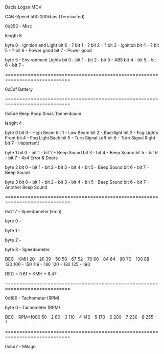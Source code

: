 Dacia Logan MCV

CAN-Speed 500.000kbps (Terminated)



0x350 - Misc

length 8

byte 0 - Ignition and Light
    bit 0 - ?
    bit 1 - ?
    bit 2 - ?
    bit 3 - Ignition
    bit 4 - ?
    bit 5 - ?
    bit 6 - Power good
    bit 7 - Power good

byte 5 - Environment Lights
    bit 0 - 
    bit 1 -
    bit 2 -
    bit 3 - ABS
    bit 4 -
    bit 5 -
    bit 6 -
    bit 7 -


=============================================================================

0x5df Battery

=============================================================================

0x5de Beep Boop Xmas Tannenbaum

lenght 4

byte 0
    bit 0 - High Beam
    bit 1 - Low Beam
    bit 2 - Backlight
    bit 3 - Fog Lights Front
    bit 4 - Fog Light Back
    bit 5 - Turn Signal Left
    bit 6 - Turn Signal Right
    bit 7 - Important!

byte 1
    bit 0 - 
    bit 1 -
    bit 2 - Beep Sound
    bit 3 - 
    bit 4 - Beep Sound
    bit 5 -
    bit 6 -
    bit 7 - 4x4 Error & Doors

byte 2
    bit 0 - 
    bit 1 -
    bit 2 - 
    bit 3 - 
    bit 4 - 
    bit 5 - Beep Sound
    bit 6 -
    bit 7 - Beep Sound

byte 3
    bit 0 - 
    bit 1 -
    bit 2 - 
    bit 3 - 
    bit 4 - 
    bit 5 - Beep Sound
    bit 6 -
    bit 7 - Another Beep Sound

=============================================================================

0x217 - Speedometer (kmh)

byte 0 -

byte 1 - 

byte 2 -

byte 3 - Speedometer


DEC - KMH
20 - 20
39 - 50
50 - 67
52 - 70
60 - 84
64 - 90
70 - 100
88 - 130
100 - 150
119 - 180
120 - 182
125 - 190

DEC = 0.61 * KMH + 8.47

=============================================================================

0x186 - Tachometer (RPM)

byte 0 - Tachometer (RPM)

DEC - RPM*1000
50 - 2
80 - 3
110 - 4
140 - 5
170 - 6
200 - 7
230 - 8
255 - ?


=============================================================================

0x5d7 - Milage
